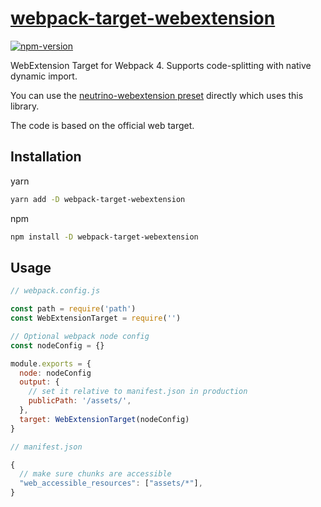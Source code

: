 # [webpack-target-webextension](https://github.com/crimx/webpack-target-webextension)

[![npm-version](https://img.shields.io/npm/v/webpack-target-webextension.svg)](https://www.npmjs.com/package/webpack-target-webextension)

WebExtension Target for Webpack 4. Supports code-splitting with native dynamic import.

You can use the [neutrino-webextension preset](https://github.com/crimx/neutrino-webextension) directly which uses this library.

The code is based on the official web target.

## Installation

yarn

```bash
yarn add -D webpack-target-webextension
```

npm

```bash
npm install -D webpack-target-webextension
```

## Usage

```js
// webpack.config.js

const path = require('path')
const WebExtensionTarget = require('')

// Optional webpack node config
const nodeConfig = {}

module.exports = {
  node: nodeConfig
  output: {
    // set it relative to manifest.json in production
    publicPath: '/assets/',
  },
  target: WebExtensionTarget(nodeConfig)
}
```

```js
// manifest.json

{
  // make sure chunks are accessible
  "web_accessible_resources": ["assets/*"],
}
```